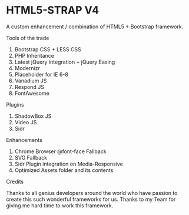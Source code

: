 HTML5-STRAP V4
=================

A custom enhancement / combination of HTML5 + Bootstrap framework.

Tools of the trade

1. Bootstrap CSS + LESS CSS
2. PHP Inheritance
4. Latest jQuery integration + jQuery Easing
5. Modernizr
6. Placeholder for IE 6-8
7. Vanadium JS
8. Respond JS
9. FontAwesome

Plugins

1. ShadowBox JS
2. Video JS
3. Sidr

Enhancements

1. Chrome Browser @font-face Fallback
2. SVG Fallback
3. Sidr Plugin integration on Media-Responsive
4. Optimized Assets folder and its contents

Credits

Thanks to all genius developers around the world who have passion to create this such wonderful frameworks for us.
Thanks to my Team for giving me hard time to work this framework.
